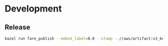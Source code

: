 # Development

## Release

```sh
bazel run fare_publish --embed_label=0.0 --stamp --//aws/artifact:s3_key_prefix=0.0/ -- apply -auto-approve
```
